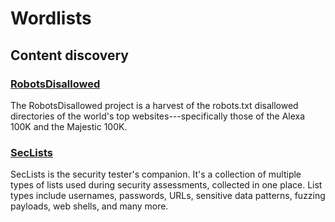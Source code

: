 # Wordlists

## Content discovery
### [RobotsDisallowed](https://github.com/danielmiessler/RobotsDisallowed)
The RobotsDisallowed project is a harvest of the robots.txt disallowed directories of the world's top websites---specifically those of the Alexa 100K and the Majestic 100K.
### [SecLists](https://github.com/danielmiessler/SecLists)
SecLists is the security tester's companion. It's a collection of multiple types of lists used during security assessments, collected in one place. List types include usernames, passwords, URLs, sensitive data patterns, fuzzing payloads, web shells, and many more. 
